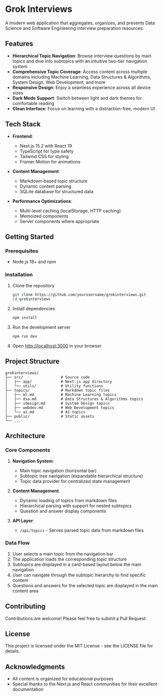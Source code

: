 # Grok Interviews

A modern web application that aggregates, organizes, and presents Data Science and Software Engineering interview preparation resources.

## Features

- **Hierarchical Topic Navigation**: Browse interview questions by main topics and dive into subtopics with an intuitive two-tier navigation system
- **Comprehensive Topic Coverage**: Access content across multiple domains including Machine Learning, Data Structures & Algorithms, System Design, Web Development, and more
- **Responsive Design**: Enjoy a seamless experience across all device sizes
- **Dark Mode Support**: Switch between light and dark themes for comfortable reading
- **Clean Interface**: Focus on learning with a distraction-free, modern UI

## Tech Stack

- **Frontend**: 
  - Next.js 15.2 with React 19
  - TypeScript for type safety
  - Tailwind CSS for styling
  - Framer Motion for animations
  
- **Content Management**:
  - Markdown-based topic structure
  - Dynamic content parsing
  - SQLite database for structured data

- **Performance Optimizations**:
  - Multi-level caching (localStorage, HTTP caching)
  - Memoized components
  - Server components where appropriate

## Getting Started

### Prerequisites

- Node.js 18+ and npm

### Installation

1. Clone the repository
   ```bash
   git clone https://github.com/yourusername/grokinterviews.git
   cd grokinterviews
   ```

2. Install dependencies
   ```bash
   npm install
   ```

3. Run the development server
   ```bash
   npm run dev
   ```

4. Open [http://localhost:3000](http://localhost:3000) in your browser

## Project Structure

```
grokinterviews/
├── src/                 # Source code
│   ├── app/             # Next.js app directory
│   └── utils/           # Utility functions
├── topics/              # Markdown topic files
│   ├── ml.md            # Machine Learning topics
│   ├── dsa.md           # Data Structures & Algorithms topics
│   ├── sdesign.md       # System Design topics
│   ├── webdev.md        # Web Development topics
│   └── ai.md            # AI topics
├── public/              # Static assets
└── ...
```

## Architecture

### Core Components

1. **Navigation System**:
   - Main topic navigation (horizontal bar)
   - Subtopic tree navigation (expandable hierarchical structure)
   - Topic data provider for centralized state management

2. **Content Management**:
   - Dynamic loading of topics from markdown files
   - Hierarchical parsing with support for nested subtopics
   - Question and answer display components

3. **API Layer**:
   - `/api/topics` - Serves parsed topic data from markdown files

### Data Flow

1. User selects a main topic from the navigation bar
2. The application loads the corresponding topic structure
3. Subtopics are displayed in a card-based layout below the main navigation
4. User can navigate through the subtopic hierarchy to find specific content
5. Questions and answers for the selected topic are displayed in the main content area

## Contributing

Contributions are welcome! Please feel free to submit a Pull Request.

## License

This project is licensed under the MIT License - see the LICENSE file for details.

## Acknowledgments

- All content is organized for educational purposes
- Special thanks to the Next.js and React communities for their excellent documentation
